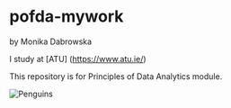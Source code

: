 # pofda-mywork
by Monika Dabrowska

 I study at [ATU] (https://www.atu.ie/)

 This repository is for Principles of Data Analytics module. 

 ![Penguins](https://allisonhorst.github.io/palmerpenguins/reference/figures/lter_penguins.png)